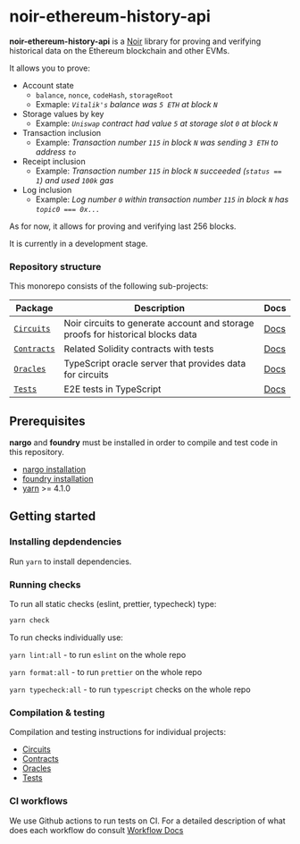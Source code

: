 # noir-ethereum-history-api

**noir-ethereum-history-api** is a [Noir](https://noir-lang.org) library for proving and verifying historical data on the Ethereum blockchain and other EVMs.

It allows you to prove:

- Account state
  - `balance`, `nonce`, `codeHash`, `storageRoot`
  - Exmaple: _`Vitalik's` balance was `5 ETH` at block `N`_
- Storage values by key
  - Example: _`Uniswap` contract had value `5` at storage slot `0` at block `N`_
- Transaction inclusion
  - Example: _Transaction number `115` in block `N` was sending `3 ETH` to address `to`_
- Receipt inclusion
  - Example: _Transaction number `115` in block `N` succeeded (`status == 1`) and used `100k` gas_
- Log inclusion
  - Example: _Log number `0` within transaction number `115` in block `N` has `topic0 === 0x...`_

As for now, it allows for proving and verifying last 256 blocks.

It is currently in a development stage.

### Repository structure

This monorepo consists of the following sub-projects:

| Package                                          | Description                                                                     | Docs                                                |
| ------------------------------------------------ | ------------------------------------------------------------------------------- | --------------------------------------------------- |
| [`Circuits`](ethereum_history_api/circuits/lib/) | Noir circuits to generate account and storage proofs for historical blocks data | [Docs](ethereum_history_api/circuits/lib/README.md) |
| [`Contracts`](ethereum_history_api/contracts/)   | Related Solidity contracts with tests                                           | [Docs](ethereum_history_api/contracts/README.md)    |
| [`Oracles`](ethereum_history_api/oracles/)       | TypeScript oracle server that provides data for circuits                        | [Docs](ethereum_history_api/oracles/README.md)      |
| [`Tests`](ethereum_history_api/tests/)           | E2E tests in TypeScript                                                         | [Docs](ethereum_history_api/tests/README.md)        |

## Prerequisites

**nargo** and **foundry** must be installed in order to compile and test code in this repository.

- [nargo installation](https://noir-lang.org/docs/getting_started/installation/)
- [foundry installation](https://book.getfoundry.sh/getting-started/installation)
- [yarn](https://yarnpkg.com) >= 4.1.0

## Getting started

### Installing depdendencies

Run `yarn` to install dependencies.

### Running checks

To run all static checks (eslint, prettier, typecheck) type:

```sh
yarn check
```

To run checks individually use:

`yarn lint:all` - to run `eslint` on the whole repo

`yarn format:all` - to run `prettier` on the whole repo

`yarn typecheck:all` - to run `typescript` checks on the whole repo

### Compilation & testing

Compilation and testing instructions for individual projects:

- [Circuits](ethereum_history_api/circuits/lib/README.md#compilation)
- [Contracts](ethereum_history_api/contracts/README.md#build)
- [Oracles](ethereum_history_api/oracles/README.md#testing)
- [Tests](ethereum_history_api/tests/README.md#running-e2e-tests)

### CI workflows

We use Github actions to run tests on CI. For a detailed description of what does each workflow do consult [Workflow Docs](./.github/workflows/README.md)
